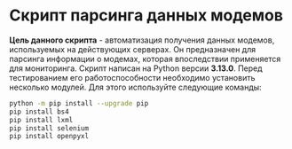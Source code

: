 # Скрипт парсинга данных модемов
**Цель данного скрипта** - автоматизация получения данных модемов, используемых на действующих серверах. Он предназначен для парсинга информации о модемах, которая впоследствии применяется для мониторинга.
Скрипт написан на Python версии **3.13.0**. Перед тестированием его работоспособности необходимо установить несколько модулей. Для этого используйте следующие команды:
```bash
python -m pip install --upgrade pip
pip install bs4
pip install lxml
pip install selenium
pip install openpyxl
```
